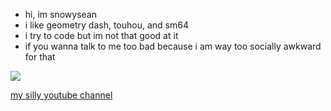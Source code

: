 - hi, im snowysean
- i like geometry dash, touhou, and sm64
- i try to code but im not that good at it
- if you wanna talk to me too bad because i am way too socially awkward for that

![](https://github.com/snowysean/snowysean/assets/133269743/ac2b570b-68f6-4db4-a77a-88da59df562b)

[my silly youtube channel](https://www.youtube.com/@snowysean)
